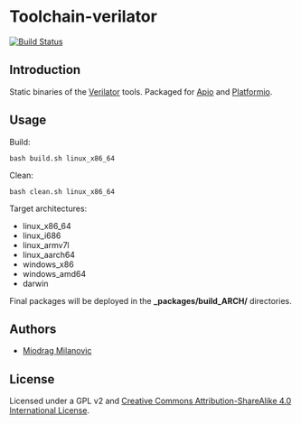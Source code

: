 # Toolchain-verilator

[![Build Status](https://travis-ci.org/FPGAwars/toolchain-verilator.svg?branch=v1.1.0)](https://travis-ci.org/FPGAwars/toolchain-verilator)

## Introduction

Static binaries of the [Verilator](https://www.veripool.org/wiki/verilator) tools. Packaged for [Apio](https://github.com/FPGAwars/apio) and [Platformio](http://platformio.org/).

## Usage

Build:

```
bash build.sh linux_x86_64
```

Clean:

```
bash clean.sh linux_x86_64
```

Target architectures:
* linux_x86_64
* linux_i686
* linux_armv7l
* linux_aarch64
* windows_x86
* windows_amd64
* darwin

Final packages will be deployed in the **\_packages/build_ARCH/** directories.

## Authors

* [Miodrag Milanovic](https://github.com/mmicko)

## License

Licensed under a GPL v2 and [Creative Commons Attribution-ShareAlike 4.0 International License](http://creativecommons.org/licenses/by-sa/4.0/).
